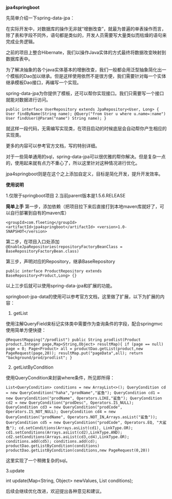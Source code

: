 **jpa4springboot**

先简单介绍一下spring-data-jpa：

在实际开发中，对数据库的操作无非就“增删改查”，就最为普遍的单表操作而言，除了表和字段不同外，语句都是类似的，开发人员需要写大量类似而枯燥的语句来完成业务逻辑。

之前的项目上整合Hibernate，我们以操作Java实体的方式最终将数据改变映射到数据库表中。

为了解决抽象的各个java实体基本的增删改查，我们一般都会用泛型抽象简化出一个模板的Dao加以继承。但是这样使用依然不是很方便，我们需要针对每一个实体继承模板Dao接口，再编写一个实现。

spring-data-jpa为你提供了模板，还可以帮你实现接口。我们只需要写一个接口就能对数据进行访问。

`public interface UserRepository extends JpaRepository<User, Long> {
     User findByName(String name);
     @Query("from User u where u.name=:name")
     User findUser(@Param("name") String name);
 }`
 
就这样一段代码，无需编写实现类，在项目启动的时候底层会自动帮你产生相应的实现类。 

更多的内容可以参考官方文档，写的特别详细。

对于一些简单通用的sql，spring-data-jpa可以很优雅的帮你解决。但是复杂一点的，使用起来就有点力不重心了，所以这里针对这种情况进行优化。

jpa4springboot则是在这个之上添加自定义，目标是简化开发，提升开发效率。

**使用说明**

1.仅限于springboot项目
2.当前parent版本是1.5.6.RELEASE

**简单上手**
第一步，添加依赖（把项目拉下来后直接打到本地maven库就好了，可以自行部署到自有的maven库）

`<groupId>com.fleeting</groupId>
   <artifactId>jpa4springboot</artifactId>
   <version>1.0-SNAPSHOT</version>`

第二步，在项目入口处添加
`@EnableJpaRepositories(repositoryFactoryBeanClass = BaseRepositoryFactoryBean.class)`

第三步，声明对应的Repository，继承BaseRepository

`
public interface ProductRepository extends BaseRepository<Product,Long> {}
`

以上三步后就可以使用spring-data-jpa和扩展的功能。

springboot-jpa-data的使用可以参考官方文档，这里做了扩展，以下为扩展的内容：

1. getList

使用注解QueryField来标记实体类中需要作为查询条件的字段，配合springmvc使用简单方便快捷：

`@RequestMapping("/prodlist")
     public String prodlist(Product product,Integer page,Map<String,Object> resultMap){
         if (page == null)
             page = 0;
         Page<Product> all = productDao.getList(product,new PageRequest(page,20));
         resultMap.put("pageData",all);
         return "background/prod/prodlist";
     }`

2. getListByCondition

使用QueryCondition来封装where条件，所见即所得：

`
List<QueryCondition> conditions = new ArrayList<>();
QueryCondition cd = new QueryCondition("haha","prodName","鲨鱼");
QueryCondition cd1 = new QueryCondition("prodName", Operators.LIKE,"鲨鱼");
QueryCondition cd2 = new QueryCondition("prodDesc", Operators.IS_NULL);
QueryCondition cd3 = new QueryCondition("prodCode", Operators.IS_NOT_NULL);
QueryCondition cd4 = new QueryCondition("prodName", Operators.NOT_IN,Arrays.asList("鲨鱼"));
QueryCondition cd5 = new QueryCondition("prodCode", Operators.EQ, "大鲨鱼");
cd.setConditions(Arrays.asList(cd1), LinkType.OR);
cd1.setConditions(Arrays.asList(cd2),LinkType.AND);
cd2.setConditions(Arrays.asList(cd3,cd4),LinkType.OR);
conditions.add(cd5);
conditions.add(cd);
productDao.getListByCondition(conditions)
productDao.getListByCondition(conditions,new PageRequest(0,20))
`

这里实现了一个稍微复杂的sql。

3.update

int update(Map<String, Object> newValues, List<QueryCondition> conditions);

后续会继续优化改进，欢迎提出各种意见和建议。
